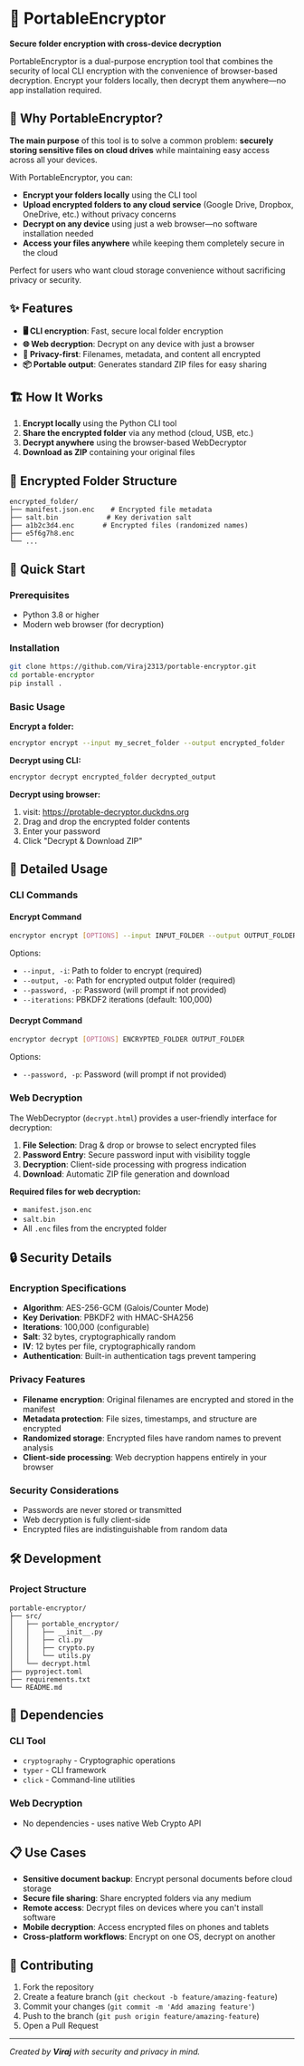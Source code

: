 # 🔐 PortableEncryptor

**Secure folder encryption with cross-device decryption**

PortableEncryptor is a dual-purpose encryption tool that combines the security of local CLI encryption with the convenience of browser-based decryption. Encrypt your folders locally, then decrypt them anywhere—no app installation required.

## 🎯 Why PortableEncryptor?

**The main purpose** of this tool is to solve a common problem: **securely storing sensitive files on cloud drives** while maintaining easy access across all your devices.

With PortableEncryptor, you can:

- **Encrypt your folders locally** using the CLI tool
- **Upload encrypted folders to any cloud service** (Google Drive, Dropbox, OneDrive, etc.) without privacy concerns
- **Decrypt on any device** using just a web browser—no software installation needed
- **Access your files anywhere** while keeping them completely secure in the cloud

Perfect for users who want cloud storage convenience without sacrificing privacy or security.

## ✨ Features

- **🖥️ CLI encryption**: Fast, secure local folder encryption
- **🌐 Web decryption**: Decrypt on any device with just a browser
- **🔐 Privacy-first**: Filenames, metadata, and content all encrypted
- **📦 Portable output**: Generates standard ZIP files for easy sharing

## 🏗️ How It Works

1. **Encrypt locally** using the Python CLI tool
2. **Share the encrypted folder** via any method (cloud, USB, etc.)
3. **Decrypt anywhere** using the browser-based WebDecryptor
4. **Download as ZIP** containing your original files

## 📁 Encrypted Folder Structure

```
encrypted_folder/
├── manifest.json.enc    # Encrypted file metadata
├── salt.bin            # Key derivation salt
├── a1b2c3d4.enc       # Encrypted files (randomized names)
├── e5f6g7h8.enc
└── ...
```

## 🚀 Quick Start

### Prerequisites

- Python 3.8 or higher
- Modern web browser (for decryption)

### Installation

```bash
git clone https://github.com/Viraj2313/portable-encryptor.git
cd portable-encryptor
pip install .
```

### Basic Usage

**Encrypt a folder:**

```bash
encryptor encrypt --input my_secret_folder --output encrypted_folder
```

**Decrypt using CLI:**

```bash
encryptor decrypt encrypted_folder decrypted_output
```

**Decrypt using browser:**

1. visit: https://protable-decryptor.duckdns.org
2. Drag and drop the encrypted folder contents
3. Enter your password
4. Click "Decrypt & Download ZIP"

## 📖 Detailed Usage

### CLI Commands

#### Encrypt Command

```bash
encryptor encrypt [OPTIONS] --input INPUT_FOLDER --output OUTPUT_FOLDER
```

Options:

- `--input, -i`: Path to folder to encrypt (required)
- `--output, -o`: Path for encrypted output folder (required)
- `--password, -p`: Password (will prompt if not provided)
- `--iterations`: PBKDF2 iterations (default: 100,000)

#### Decrypt Command

```bash
encryptor decrypt [OPTIONS] ENCRYPTED_FOLDER OUTPUT_FOLDER
```

Options:

- `--password, -p`: Password (will prompt if not provided)

### Web Decryption

The WebDecryptor (`decrypt.html`) provides a user-friendly interface for decryption:

1. **File Selection**: Drag & drop or browse to select encrypted files
2. **Password Entry**: Secure password input with visibility toggle
3. **Decryption**: Client-side processing with progress indication
4. **Download**: Automatic ZIP file generation and download

**Required files for web decryption:**

- `manifest.json.enc`
- `salt.bin`
- All `.enc` files from the encrypted folder

## 🔒 Security Details

### Encryption Specifications

- **Algorithm**: AES-256-GCM (Galois/Counter Mode)
- **Key Derivation**: PBKDF2 with HMAC-SHA256
- **Iterations**: 100,000 (configurable)
- **Salt**: 32 bytes, cryptographically random
- **IV**: 12 bytes per file, cryptographically random
- **Authentication**: Built-in authentication tags prevent tampering

### Privacy Features

- **Filename encryption**: Original filenames are encrypted and stored in the manifest
- **Metadata protection**: File sizes, timestamps, and structure are encrypted
- **Randomized storage**: Encrypted files have random names to prevent analysis
- **Client-side processing**: Web decryption happens entirely in your browser

### Security Considerations

- Passwords are never stored or transmitted
- Web decryption is fully client-side
- Encrypted files are indistinguishable from random data

## 🛠️ Development

### Project Structure

```
portable-encryptor/
├── src/
│   ├── portable_encryptor/
│   │   ├── __init__.py
│   │   ├── cli.py
│   │   ├── crypto.py
│   │   └── utils.py
│   └── decrypt.html
├── pyproject.toml
├── requirements.txt
└── README.md
```

## 🔧 Dependencies

### CLI Tool

- `cryptography` - Cryptographic operations
- `typer` - CLI framework
- `click` - Command-line utilities

### Web Decryption

- No dependencies - uses native Web Crypto API

## 📋 Use Cases

- **Sensitive document backup**: Encrypt personal documents before cloud storage
- **Secure file sharing**: Share encrypted folders via any medium
- **Remote access**: Decrypt files on devices where you can't install software
- **Mobile decryption**: Access encrypted files on phones and tablets
- **Cross-platform workflows**: Encrypt on one OS, decrypt on another

## 🤝 Contributing

1. Fork the repository
2. Create a feature branch (`git checkout -b feature/amazing-feature`)
3. Commit your changes (`git commit -m 'Add amazing feature'`)
4. Push to the branch (`git push origin feature/amazing-feature`)
5. Open a Pull Request

---

_Created by **Viraj** with security and privacy in mind._
